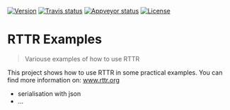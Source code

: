 <a target="_blank" href="https://github.com/rttrorg/examples/releases/latest">![Version][badge.version]</a> <a target="_blank" href="https://travis-ci.org/rttrorg/examples">![Travis status][badge.Travis]</a> <a target="_blank" href="https://ci.appveyor.com/project/acki-m/examples">![Appveyor status][badge.Appveyor]</a> <a target="_blank" href="https://raw.githubusercontent.com/rttrorg/examples/master/LICENSE.txt">![License][badge.license]</a>

RTTR Examples
==============
> Variouse examples of how to use RTTR

This project shows how to use RTTR in some practical examples.
You can find more information on: <a target="_blank" href="http://www.rttr.org">www.rttr.org</a>

- serialisation with json
- ...

<!-- Links -->
[badge.version]: https://badge.fury.io/gh/rttrorg%2Frttr.svg
[badge.Travis]: https://travis-ci.org/rttrorg/examples.svg?branch=master
[badge.Appveyor]: https://ci.appveyor.com/api/projects/status/github/rttrorg/examples?svg=true&branch=master
[badge.License]: https://img.shields.io/badge/license-MIT-blue.svg
